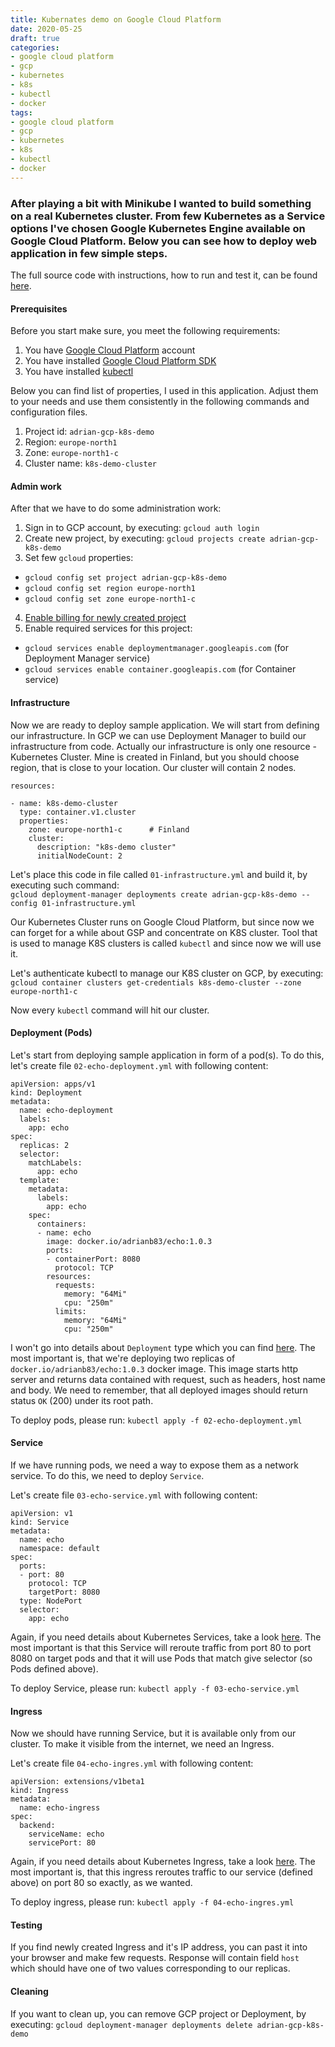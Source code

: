 ```yaml
---
title: Kubernates demo on Google Cloud Platform
date: 2020-05-25
draft: true
categories:
- google cloud platform
- gcp
- kubernetes
- k8s
- kubectl
- docker
tags:
- google cloud platform
- gcp
- kubernetes
- k8s
- kubectl
- docker
---
```


### After playing a bit with Minikube I wanted to build something on a real Kubernetes cluster. From few Kubernetes as a Service options I've chosen Google Kubernetes Engine available on Google Cloud Platform. Below you can see how to deploy web application in few simple steps.

The full source code with instructions, how to run and test it, can be found [here](https://github.com/adrian83/gcp-samples/tree/master/001-kubernetes-demo).

#### Prerequisites

Before you start make sure, you meet the following requirements:
1. You have [Google Cloud Platform](https://cloud.google.com/) account
2. You have installed [Google Cloud Platform SDK](https://cloud.google.com/sdk)
3. You have installed [kubectl](https://kubernetes.io/docs/reference/kubectl/overview/) 

Below you can find list of properties, I used in this application. Adjust them to your needs and use them consistently in the following commands and configuration files. 
1. Project id: `adrian-gcp-k8s-demo` 
2. Region: `europe-north1`
3. Zone: `europe-north1-c` 
4. Cluster name: `k8s-demo-cluster`


#### Admin work

After that we have to do some administration work:
1. Sign in to GCP account, by executing: `gcloud auth login`
2. Create new project, by executing: `gcloud projects create adrian-gcp-k8s-demo`
3. Set few `gcloud` properties: 
  - `gcloud config set project adrian-gcp-k8s-demo`
  - `gcloud config set region europe-north1`
  - `gcloud config set zone europe-north1-c`
4. [Enable billing for newly created project](https://support.google.com/googleapi/answer/6158867?hl=en)
5. Enable required services for this project:
  - `gcloud services enable deploymentmanager.googleapis.com` (for Deployment Manager service) 
  - `gcloud services enable container.googleapis.com` (for Container service)


#### Infrastructure

Now we are ready to deploy sample application. 
We will start from defining our infrastructure. In GCP we can use Deployment Manager to build our infrastructure from code. Actually our infrastructure is only one resource - Kubernetes Cluster. Mine is created in Finland, but you should choose region, that is close to your location. Our cluster will contain 2 nodes.

```
resources:

- name: k8s-demo-cluster
  type: container.v1.cluster
  properties:
    zone: europe-north1-c      # Finland
    cluster:
      description: "k8s-demo cluster"
      initialNodeCount: 2
```

Let's place this code in file called `01-infrastructure.yml` and build it, by executing such command:  
`gcloud deployment-manager deployments create adrian-gcp-k8s-demo --config 01-infrastructure.yml` 

Our Kubernetes Cluster runs on Google Cloud Platform, but since now we can forget for a while about GSP and concentrate on K8S cluster. Tool that is used to manage K8S clusters is called `kubectl` and since now we will use it. 

Let's authenticate kubectl to manage our K8S cluster on GCP, by executing:  
`gcloud container clusters get-credentials k8s-demo-cluster --zone europe-north1-c`

Now every `kubectl` command will hit our cluster.

#### Deployment (Pods)

Let's start from deploying sample application in form of a pod(s). To do this, let's create file `02-echo-deployment.yml` with following content:

```
apiVersion: apps/v1
kind: Deployment
metadata:
  name: echo-deployment
  labels:
    app: echo
spec:
  replicas: 2
  selector:
    matchLabels:
      app: echo
  template:
    metadata:
      labels:
        app: echo
    spec:
      containers:
      - name: echo
        image: docker.io/adrianb83/echo:1.0.3
        ports:
        - containerPort: 8080
          protocol: TCP
        resources:
          requests:
            memory: "64Mi"
            cpu: "250m"
          limits:
            memory: "64Mi"
            cpu: "250m"
```

I won't go into details about `Deployment` type which you can find [here](https://kubernetes.io/docs/concepts/workloads/controllers/deployment/). The most important is, that we're deploying two replicas of `docker.io/adrianb83/echo:1.0.3` docker image. This image starts http server and returns data contained with request, such as headers, host name and body. We need to remember, that all deployed images should return status `OK` (200) under its root path.

To deploy pods, please run: `kubectl apply -f 02-echo-deployment.yml`

#### Service

If we have running pods, we need a way to expose them as a network service. To do this, we need to deploy `Service`.

Let's create file `03-echo-service.yml` with following content:

```
apiVersion: v1
kind: Service
metadata:
  name: echo
  namespace: default
spec:
  ports:
  - port: 80
    protocol: TCP
    targetPort: 8080
  type: NodePort
  selector:
    app: echo
```

Again, if you need details about Kubernetes Services, take a look [here](https://kubernetes.io/docs/concepts/services-networking/service/). The most important is that this Service will reroute traffic from port 80 to port 8080 on target pods and that it will use Pods that match give selector (so Pods defined above).

To deploy Service, please run: `kubectl apply -f 03-echo-service.yml`

#### Ingress

Now we should have running Service, but it is available only from our cluster. To make it visible from the internet, we need an Ingress.

Let's create file `04-echo-ingres.yml` with following content:

```
apiVersion: extensions/v1beta1
kind: Ingress
metadata:
  name: echo-ingress
spec:
  backend:
    serviceName: echo
    servicePort: 80
```

Again, if you need details about Kubernetes Ingress, take a look [here](https://kubernetes.io/docs/concepts/services-networking/ingress/). The most important is, that this ingress reroutes traffic to our service (defined above) on port 80 so exactly, as we wanted.

To deploy ingress, please run: `kubectl apply -f 04-echo-ingres.yml`

#### Testing

If you find newly created Ingress and it's IP address, you can past it into your browser and make few requests. Response will contain field `host` which should have one of two values corresponding to our replicas.

#### Cleaning

If you want to clean up, you can remove GCP project or Deployment, by executing: `gcloud deployment-manager deployments delete adrian-gcp-k8s-demo`